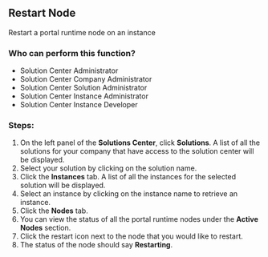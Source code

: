 ## Restart Node
Restart a portal runtime node on an instance

### Who can perform this function?
* Solution Center Administrator
* Solution Center Company Administrator
* Solution Center Solution Administrator
* Solution Center Instance Administrator
* Solution Center Instance Developer

### Steps:
1. On the left panel of the **Solutions Center**, click **Solutions**. A list of all the solutions for your company that have access to the solution center will be displayed.
2. Select your solution by clicking on the solution name.
3. Click the **Instances** tab. A list of all the instances for the selected solution will be displayed.
4. Select an instance by clicking on the instance name to retrieve an instance.
5. Click the **Nodes** tab.
6. You can view the status of all the portal runtime nodes under the **Active Nodes** section.
7. Click the restart icon next to the node that you would like to restart.
8. The status of the node should say **Restarting**.
